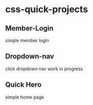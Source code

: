 # css-quick-projects

## Member-Login
simple member login

## Dropdown-nav
click dropdown nav work in progress

## Quick Hero
simple home page
